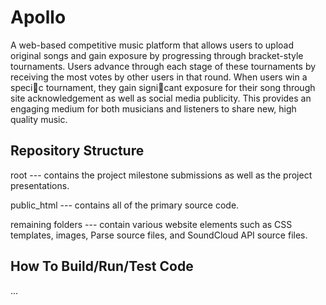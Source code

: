 # Apollo
A web-based competitive music platform that allows users to upload original songs
and gain exposure by progressing through bracket-style tournaments. Users advance through each stage
of these tournaments by receiving the most votes by other users in that round. When users win a specic
tournament, they gain signicant exposure for their song through site acknowledgement as well as social
media publicity. This provides an engaging medium for both musicians and listeners to share new, high
quality music.

## Repository Structure
root --- contains the project milestone submissions as well as the project presentations.

public_html --- contains all of the primary source code.

remaining folders --- contain various website elements such as CSS templates, images, Parse source files, and SoundCloud API source files.

## How To Build/Run/Test Code
...
